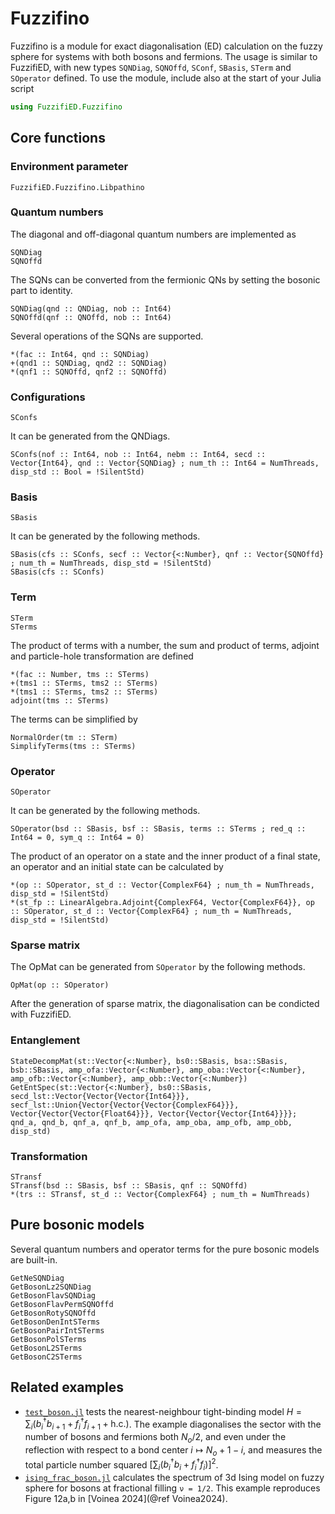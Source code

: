 # Fuzzifino

Fuzzifino is a module for exact diagonalisation (ED) calculation on the fuzzy sphere for systems with both bosons and fermions. The usage is similar to FuzzifiED, with new types `SQNDiag`, `SQNOffd`, `SConf`, `SBasis`, `STerm` and `SOperator` defined. To use the module, include also at the start of your Julia script
```julia
using FuzzifiED.Fuzzifino
```

## Core functions

### Environment parameter

```@docs
FuzzifiED.Fuzzifino.Libpathino
```

### Quantum numbers

The diagonal and off-diagonal quantum numbers are implemented as
```@docs
SQNDiag
SQNOffd
```
The SQNs can be converted from the fermionic QNs by setting the bosonic part to identity. 
```@docs
SQNDiag(qnd :: QNDiag, nob :: Int64)
SQNOffd(qnf :: QNOffd, nob :: Int64)
```
Several operations of the SQNs are supported.
```@docs
*(fac :: Int64, qnd :: SQNDiag)
+(qnd1 :: SQNDiag, qnd2 :: SQNDiag)
*(qnf1 :: SQNOffd, qnf2 :: SQNOffd)
```

### Configurations
```@docs
SConfs
```
It can be generated from the QNDiags.
```@docs
SConfs(nof :: Int64, nob :: Int64, nebm :: Int64, secd :: Vector{Int64}, qnd :: Vector{SQNDiag} ; num_th :: Int64 = NumThreads, disp_std :: Bool = !SilentStd)
```

### Basis
```@docs
SBasis
```
It can be generated by the following methods.
```@docs
SBasis(cfs :: SConfs, secf :: Vector{<:Number}, qnf :: Vector{SQNOffd} ; num_th = NumThreads, disp_std = !SilentStd)
SBasis(cfs :: SConfs)
```

### Term

```@docs
STerm
STerms
```
The product of terms with a number, the sum and product of terms, adjoint and particle-hole transformation are defined
```@docs
*(fac :: Number, tms :: STerms)
+(tms1 :: STerms, tms2 :: STerms)
*(tms1 :: STerms, tms2 :: STerms)
adjoint(tms :: STerms)
```
The terms can be simplified by 
```@docs
NormalOrder(tm :: STerm)
SimplifyTerms(tms :: STerms)
```

### Operator

```@docs
SOperator
```
It can be generated by the following methods.
```@docs
SOperator(bsd :: SBasis, bsf :: SBasis, terms :: STerms ; red_q :: Int64 = 0, sym_q :: Int64 = 0)
```
The product of an operator on a state and the inner product of a final state, an operator and an initial state can be calculated by
```@docs
*(op :: SOperator, st_d :: Vector{ComplexF64} ; num_th = NumThreads, disp_std = !SilentStd)
*(st_fp :: LinearAlgebra.Adjoint{ComplexF64, Vector{ComplexF64}}, op :: SOperator, st_d :: Vector{ComplexF64} ; num_th = NumThreads, disp_std = !SilentStd)
```

### Sparse matrix

The OpMat can be generated from `SOperator` by the following methods.
```@docs
OpMat(op :: SOperator)
```
After the generation of sparse matrix, the diagonalisation can be condicted with FuzzifiED. 

### Entanglement

```@docs
StateDecompMat(st::Vector{<:Number}, bs0::SBasis, bsa::SBasis, bsb::SBasis, amp_ofa::Vector{<:Number}, amp_oba::Vector{<:Number}, amp_ofb::Vector{<:Number}, amp_obb::Vector{<:Number})
GetEntSpec(st::Vector{<:Number}, bs0::SBasis, secd_lst::Vector{Vector{Vector{Int64}}}, secf_lst::Union{Vector{Vector{Vector{ComplexF64}}}, Vector{Vector{Vector{Float64}}}, Vector{Vector{Vector{Int64}}}}; qnd_a, qnd_b, qnf_a, qnf_b, amp_ofa, amp_oba, amp_ofb, amp_obb, disp_std)
```

### Transformation

```@docs
STransf
STransf(bsd :: SBasis, bsf :: SBasis, qnf :: SQNOffd)
*(trs :: STransf, st_d :: Vector{ComplexF64} ; num_th = NumThreads)
```

## Pure bosonic models

Several quantum numbers and operator terms for the pure bosonic models are built-in.

```@docs
GetNeSQNDiag
GetBosonLz2SQNDiag
GetBosonFlavSQNDiag
GetBosonFlavPermSQNOffd
GetBosonRotySQNOffd
GetBosonDenIntSTerms
GetBosonPairIntSTerms
GetBosonPolSTerms
GetBosonL2STerms
GetBosonC2STerms
```

## Related examples

* [`test_boson.jl`](https://github.com/FuzzifiED/FuzzifiED.jl/blob/main/examples/test_boson.jl) tests the nearest-neighbour tight-binding model $H=\sum_i(b^\dagger_ib_{i+1}+f^\dagger_if_{i+1}+\mathrm{h.c.})$. The example diagonalises the sector with the number of bosons and fermions both $N_o/2$, and even under the reflection with respect to a bond center $i\mapsto N_o+1-i$, and measures the total particle number squared $\left[\sum_i(b_i^\dagger b_i+f^\dagger_if_i)\right]^2$.
* [`ising_frac_boson.jl`](https://github.com/FuzzifiED/FuzzifiED.jl/blob/main/examples/ising_frac_boson.jl) calculates the spectrum of 3d Ising model on fuzzy sphere for bosons at fractional filling ``ν = 1/2``. This example reproduces Figure 12a,b in [Voinea 2024](@ref Voinea2024).